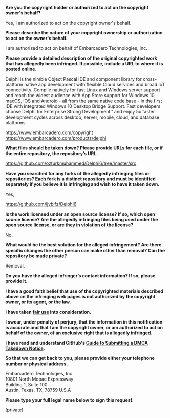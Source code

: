 **Are you the copyright holder or authorized to act on the copyright owner's behalf?**

Yes, I am authorized to act on the copyright owner's behalf.

**Please describe the nature of your copyright ownership or authorization to act on the owner's behalf.**

I am authorized to act on behalf of Embarcadero Technologies, Inc.

**Please provide a detailed description of the original copyrighted work that has allegedly been infringed. If possible, include a URL to where it is posted online.**

Delphi is the nimble Object Pascal IDE and component library for cross-platform native app development with flexible Cloud services and broad IoT connectivity. Compile natively for fast Linux and Windows server support and reach the widest audience with App Store support for Windows 10, macOS, iOS and Android - all from the same native code base - in the first IDE with integrated Windows 10 Desktop Bridge Support. Fast developers choose Delphi for Enterprise Strong Development™ and enjoy 5x faster development cycles across desktop, server, mobile, cloud, and database platforms.
 
https://www.embarcadero.com/copyright  
https://www.embarcadero.com/products/delphi

**What files should be taken down? Please provide URLs for each file, or if the entire repository, the repository’s URL.**

https://github.com/ozturkmuhammed/Delphi6/tree/master/src  

**Have you searched for any forks of the allegedly infringing files or repositories? Each fork is a distinct repository and must be identified separately if you believe it is infringing and wish to have it taken down.**

Yes,

https://github.com/ljvblfz/Delphi6  

**Is the work licensed under an open source license? If so, which open source license? Are the allegedly infringing files being used under the open source license, or are they in violation of the license?**

No.

**What would be the best solution for the alleged infringement? Are there specific changes the other person can make other than removal? Can the repository be made private?**

Removal.

**Do you have the alleged infringer’s contact information? If so, please provide it.**

**I have a good faith belief that use of the copyrighted materials described above on the infringing web pages is not authorized by the copyright owner, or its agent, or the law.**

**I have taken <a href="https://www.lumendatabase.org/topics/22">fair use</a> into consideration.**

**I swear, under penalty of perjury, that the information in this notification is accurate and that I am the copyright owner, or am authorized to act on behalf of the owner, of an exclusive right that is allegedly infringed.**

**I have read and understand GitHub's <a href="https://help.github.com/articles/guide-to-submitting-a-dmca-takedown-notice/">Guide to Submitting a DMCA Takedown Notice</a>.**

**So that we can get back to you, please provide either your telephone number or physical address.**

Embarcadero Technologies, Inc  
10801 North Mopac Expressway  
Building 1, Suite 100  
Austin, Texas, TX, 78759 U.S.A  

**Please type your full legal name below to sign this request.**

[private]
